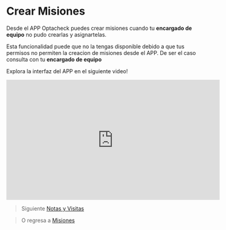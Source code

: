 # Crear Misiones

Desde el APP Optacheck puedes crear misiones cuando tu **encargado de equipo** no pudo crearlas y asignartelas. 

Esta funcionalidad puede que no la tengas disponible debido a que tus permisos no permiten la creacion de misiones desde el APP. De ser el caso consulta con tu **encargado de equipo**

Explora la interfaz del APP en el siguiente video! 
<iframe width="560" height="315" src="https://www.youtube.com/embed/DRY1-P9ar3M" frameborder="0" allow="accelerometer; autoplay; encrypted-media; gyroscope; picture-in-picture" allowfullscreen></iframe>


> Siguiente [Notas y Visitas](/v1/app-movil/notas_visitas.html)

> O regresa a [Misiones](/v1/app-movil/crear_mision.html)
<!--stackedit_data:
eyJoaXN0b3J5IjpbLTE4MjkxNjMwMTEsLTE4MjE5NDYyMzNdfQ
==
-->